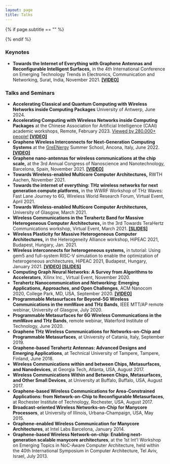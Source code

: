 ```yaml
---
layout: page
title: Talks
---
```


{% if page.subtitle == "" %}
<div class="empty_subtitle"></div>
{% endif %}

### Keynotes

- **Towards the Internet of Everything with Graphene Antennas and Reconfigurable Intelligent Surfaces,** in the 4th International Conference on Emerging Technology Trends in Electronics, Communication and Networking, Surat, India, November 2021. **[[VIDEO]](https://www.youtube.com/watch?v=qZ1z3O4-EB8)**


### Talks and Seminars

<!--
- **ERC** at University of Antwerp, Antwerp, June 2024.
- **Accelerating Computing with Wireless Networks inside Computing Packages** at Qualcomm, Remote, May 2024.
--> 
- **Accelerating Classical and Quantum Computing with Wireless Networks inside Computing Packages** University of Antwerp, June 2024.
- **Accelerating Computing with Wireless Networks inside Computing Packages** at the Chinese Association for Artificial Intelligence (CAAI) academic workshops, Remote, February 2023. [Viewed by 280.000+ people!](https://www.caai.cn/index.php?s=/home/article/detail/id/2441.html) **[[VIDEO]](https://zhibo.sina.com.cn/mt/685860)**
- **Graphene Wireless Interconnects for Next-Generation Computing Systems** at the [GreENergy](https://www.greenergy-project.eu/news/) Summer School, Ancona, Italy, June 2022. **[[VIDEO]](https://www.youtube.com/watch?v=EWQhYsNzlRE)**
- **Graphene nano-antennas for wireless communications at the chip scale,** at the 3rd Annual Congress of Nanoscience and Nanotechnology, Barcelona, Spain, November 2021. **[[VIDEO]](https://www.youtube.com/watch?v=FBXCrbkieeI)**
- **Towards Wireless-enabled Multicore Computer Architectures,** RWTH Aachen, November 2021.
- **Towards the internet of everything: THz wireless networks for next generation compute platforms,** in the WWRF Workshop of THz Waves: Fast Lane Journey to 6G, Wireless World Research Forum, Virtual Event, April 2021.
- **Towards Wireless-enabled Multicore Computer Architectures,** University of Glasgow, March 2021.
- **Wireless Communications in the Terahertz Band for Massive Heterogeneous Computer Architectures,** in the 3rd Towards TeraHertz Communications workshop, Virtual Event, March 2021. **[[SLIDES]](https://terapod-project.eu/wp-content/uploads/2021/03/3TTCW-Presentation-WiPLASH.pdf)**
- **Wireless Plasticity for Massive Heterogeneous Computer Architectures,** in the Heterogeneity Alliance workshop, HiPEAC 2021, Budapest, Hungary, Jan. 2021.
- **Wireless interconnects for heterogeneous systems,** in tutorial: Using gem5 and full-system RISC-V simulation to enable the optimization of heterogeneous architectures, HiPEAC 2021, Budapest, Hungary, January 2021. **[[VIDEO]](https://youtu.be/iOYDmC5AHQA)** **[[SLIDES]](http://sergiabadal.com/pdf/HiPEAC2021-Abadal-WirelessInterconnects.pdf)**
- **Computing Graph Neural Networks: A Survey from Algorithms to Accelerators**, Xilinx Inc., Virtual Event, November 2020.
- **Terahertz Nanocommunication and Networking: Emerging Applications, Approaches, and Open Challenges**, ACM Nanocom 2020, College Park, MD, USA, September 2020. **[[VIDEO]](https://www.youtube.com/watch?v=j_WOGmeEmoU)**
- **Programmable Metasurfaces for Beyond-5G Wireless Communications in the mmWave and THz Bands**, IEEE MTT/AP remote webinar, University of Glasgow, July 2020.
- **Programmable Metasurfaces for 6G Wireless Communications in the mmWave and THz Bands**, remote webinar, Waterford Institute of Technology, June 2020. 
- **Graphene THz Wireless Communications for Networks-on-Chip and Programmable Metasurfaces**, at University of Catania, Italy, September 2019.
- **Graphene-based Terahertz Antennas: Advanced Designs and Emerging Applications**, at Technical University of Tampere, Tampere, Finland, June 2018.
- **Wireless Communications within and between Chips, Metasurfaces, and Nanodevices**, at Georgia Tech, Atlanta, USA, August 2017.
- **Wireless Communications Within and Between Chips, Metasurfaces, and Other Small Devices**, at University at Buffalo, Buffalo, USA, August 2017.
- **Graphene-based Wireless Communications for Area-Constrained Applications: from Network-on-Chip to Reconfigurable Metasurfaces**, at Rochester Institute of Technology, Rochester, USA, August 2017.
- **Broadcast-oriented Wireless Networks-on-Chip for Manycore Processors**, at University of Illinois, Urbana-Champaign, USA, May 2015.
- **Graphene-enabled Wireless Communication for Manycore Architectures**, at Intel Labs Barcelona, January 2014.
- **Graphene-based Wireless Network-on-chip: Enabling next-generation scalable manycore architectures**, at the 1st Int'l Workshop on Emerging Topics in NoC-Aware Computer Architecture, held within the 40th International Symposium in Computer Architecture, Tel Aviv, Israel, July 2013.
